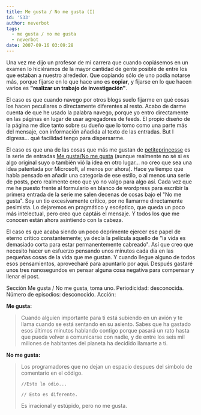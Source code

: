 ```yaml
---
title: Me gusta / No me gusta (I)
id: '533'
author: neverbot
tags:
  - me gusta / no me gusta
  - neverbot
date: 2007-09-16 03:09:28
---
```


Una vez me dijo un profesor de mi carrera que cuando copiásemos en un examen lo hiciéramos de la mayor cantidad de gente posible de entre los que estaban a nuestro alrededor. Que copiando sólo de uno podía notarse más, porque fijarse en lo que hace uno es **copiar**, y fijarse en lo que hacen varios es **"realizar un trabajo de investigación"**.

El caso es que cuando navego por otros blogs suelo fijarme en qué cosas los hacen peculiares o directamente diferentes al resto. Acabo de darme cuenta de que he usado la palabra navego, porque yo entro directamente en las páginas en lugar de usar agregadores de feeds. El propio diseño de la página me dice tanto sobre su dueño que lo tomo como una parte más del mensaje, con información añadida al texto de las entradas. But I digress... qué facilidad tengo para dispersarme.

El caso es que una de las cosas que más me gustan de [petiteprincesse](http://petiteprincesse.net/) es la serie de entradas [Me gusta/No me gusta](http://petiteprincesse.net/category/me-gusta-no-me-gusta/) (aunque realmente no sé si es algo original suyo o también vió la idea en otro lugar... no creo que sea una idea patentada por Microsoft, al menos por ahora). Hace ya tiempo que había pensado en añadir una categoría de ese estilo, o al menos una serie de posts, pero realmente creo que yo no valgo para algo así. Cada vez que me he puesto frente al formulario en blanco de wordpress para escribir la primera entrada de la serie me salen decenas de cosas bajo el "No me gusta". Soy un tio excesivamente crítico, por no llamarme directamente pesimista. Lo dejaremos en pragmático y escéptico, que queda un poco más intelectual, pero creo que captáis el mensaje. Y todos los que me conocen están ahora asintiendo con la cabeza.

El caso es que acaba siendo un poco deprimente ejercer ese papel de eterno crítico constantemente; ya decía la película aquello de "la vida es demasiado corta para estar permanentemente cabreado". Así que creo que necesito hacer un esfuerzo pensando unos minutos cada día en las pequeñas cosas de la vida que me gustan. Y cuando llegue alguno de todos esos pensamientos, aprovecharé para apuntarlo por aquí. Después gastaré unos tres nanosegundos en pensar alguna cosa negativa para compensar y llenar el post.

Sección Me gusta / No me gusta, toma uno. Periodicidad: desconocida. Número de episodios: desconocido. Acción:

**Me gusta:**

> Cuando alguien importante para ti está subiendo en un avión y te llama cuando se está sentando en su asiento. Sabes que ha gastado esos últimos minutos hablando contigo porque pasará un rato hasta que pueda volver a comunicarse con nadie, y de entre los seis mil millones de habitantes del planeta ha decidido llamarte a ti.

**No me gusta:**

> Los programadores que no dejan un espacio despues del símbolo de comentario en el código.
>
> `//Esto lo odio...`
>
> `// Esto es diferente.`
>
> Es irracional y estúpido, pero no me gusta.
